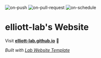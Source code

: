 
  ![on-push](../../actions/workflows/on-push.yaml/badge.svg)
  ![on-pull-request](../../actions/workflows/on-pull-request.yaml/badge.svg)
  ![on-schedule](../../actions/workflows/on-schedule.yaml/badge.svg)

  # elliott-lab's Website

  Visit **[elliott-lab.github.io](https://elliott-lab.github.io)** 🚀

  _Built with [Lab Website Template](https://greene-lab.gitbook.io/lab-website-template-docs)_
